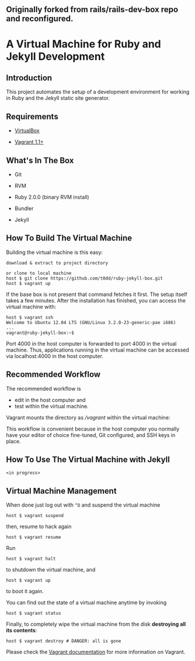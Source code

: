 ## **Originally forked from rails/rails-dev-box repo and reconfigured.**

# A Virtual Machine for Ruby and Jekyll Development

## Introduction

This project automates the setup of a development environment for working in Ruby and the Jekyll static site generator.


## Requirements

* [VirtualBox](https://www.virtualbox.org)

* [Vagrant 1.1+](http://vagrantup.com)

## What's In The Box

* Git

* RVM

* Ruby 2.0.0 (binary RVM install)

* Bundler

* Jekyll

## How To Build The Virtual Machine

Building the virtual machine is this easy:

    download & extract to project directory

    or clone to local machine
    host $ git clone https://github.com/t0dd/ruby-jekyll-box.git
    host $ vagrant up

If the base box is not present that command fetches it first. 
The setup itself takes a few minutes. 
After the installation has finished, you can access the virtual machine with:

    host $ vagrant ssh
    Welcome to Ubuntu 12.04 LTS (GNU/Linux 3.2.0-23-generic-pae i686)
    ...
    vagrant@ruby-jekyll-box:~$

Port 4000 in the host computer is forwarded to port 4000 in the virtual machine. 
Thus, applications running in the virtual machine can be accessed via localhost:4000 in the host computer.



## Recommended Workflow

The recommended workflow is

* edit in the host computer and
* test within the virtual machine.

Vagrant mounts the directory as _/vagrant_ within the virtual machine:

This workflow is convenient because in the host computer you normally have your editor of choice fine-tuned, Git configured, and SSH keys in place.

## How To Use The Virtual Machine with Jekyll
    <in progress>

## Virtual Machine Management

When done just log out with `^D` and suspend the virtual machine

    host $ vagrant suspend

then, resume to hack again

    host $ vagrant resume

Run

    host $ vagrant halt

to shutdown the virtual machine, and

    host $ vagrant up

to boot it again.

You can find out the state of a virtual machine anytime by invoking

    host $ vagrant status

Finally, to completely wipe the virtual machine from the disk **destroying all its contents**:

    host $ vagrant destroy # DANGER: all is gone

Please check the [Vagrant documentation](http://vagrantup.com/v1/docs/index.html) for more information on Vagrant.
